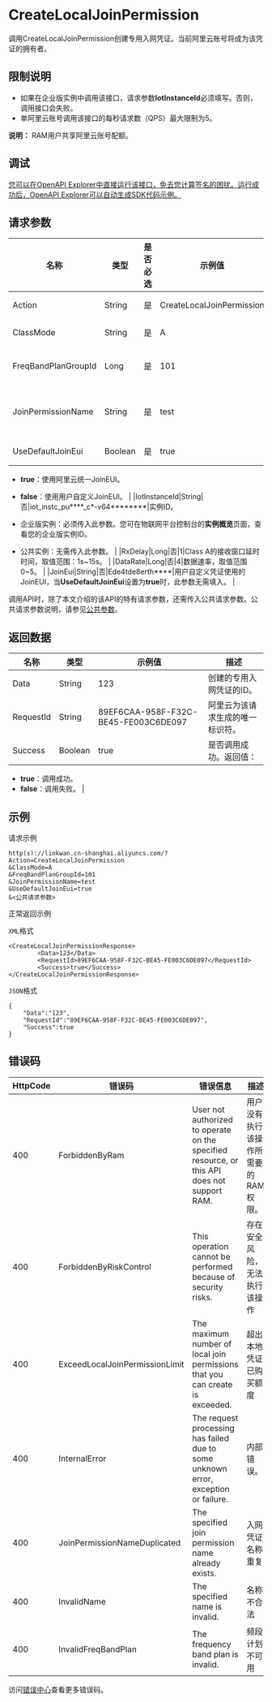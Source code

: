 # CreateLocalJoinPermission

调用CreateLocalJoinPermission创建专用入网凭证。当前阿里云账号将成为该凭证的拥有者。

## 限制说明

-   如果在企业版实例中调用该接口，请求参数**IotInstanceId**必须填写。否则，调用接口会失败。
-   单阿里云账号调用该接口的每秒请求数（QPS）最大限制为5。

**说明：** RAM用户共享阿里云账号配额。

## 调试

[您可以在OpenAPI Explorer中直接运行该接口，免去您计算签名的困扰。运行成功后，OpenAPI Explorer可以自动生成SDK代码示例。](https://api.aliyun.com/#product=LinkWAN&api=CreateLocalJoinPermission&type=RPC&version=2019-03-01)

## 请求参数

|名称|类型|是否必选|示例值|描述|
|--|--|----|---|--|
|Action|String|是|CreateLocalJoinPermission|系统规定参数。取值：**CreateLocalJoinPermission**。 |
|ClassMode|String|是|A|专用入网凭证采用的LoRaWAN Class模式。取值：A、B、C。 |
|FreqBandPlanGroupId|Long|是|101|专用入网凭证采用的频段ID，可调用[ListFreqBandPlanGroups](~~108614~~)接口查询获取。 |
|JoinPermissionName|String|是|test|自定义专用入网凭证名称。支持中文、英文字母、数字和下划线（\_），长度限制为4~30个字符，一个中文占2个字符。 |
|UseDefaultJoinEui|Boolean|是|true|专用入网凭证是否使用阿里云统一JoinEUI。取值：

 -   **true**：使用阿里云统一JoinEUI。
-   **false**：使用用户自定义JoinEUI。 |
|IotInstanceId|String|否|iot\_instc\_pu\*\*\*\*\_c\*-v64\*\*\*\*\*\*\*\*|实例ID。

 -   企业版实例：必须传入此参数。您可在物联网平台控制台的**实例概览**页面，查看您的企业版实例ID。
-   公共实例：无需传入此参数。 |
|RxDelay|Long|否|1|Class A的接收窗口延时时间，取值范围：1s~15s。 |
|DataRate|Long|否|4|数据速率，取值范围0~5。 |
|JoinEui|String|否|Ede4tde8erth\*\*\*\*|用户自定义凭证使用的JoinEUI，当**UseDefaultJoinEui**设置为**true**时，此参数无需填入。 |

调用API时，除了本文介绍的该API的特有请求参数，还需传入公共请求参数。公共请求参数说明，请参见[公共参数](~~108601~~)。

## 返回数据

|名称|类型|示例值|描述|
|--|--|---|--|
|Data|String|123|创建的专用入网凭证的ID。 |
|RequestId|String|89EF6CAA-958F-F32C-BE45-FE003C6DE097|阿里云为该请求生成的唯一标识符。 |
|Success|Boolean|true|是否调用成功。返回值：

 -   **true**：调用成功。
-   **false**：调用失败。 |

## 示例

请求示例

```
http(s)://linkwan.cn-shanghai.aliyuncs.com/?Action=CreateLocalJoinPermission
&ClassMode=A
&FreqBandPlanGroupId=101
&JoinPermissionName=test
&UseDefaultJoinEui=true
&<公共请求参数>
```

正常返回示例

`XML`格式

```
<CreateLocalJoinPermissionResponse>
        <Data>123</Data>
        <RequestId>89EF6CAA-958F-F32C-BE45-FE003C6DE097</RequestId>
        <Success>true</Success>
</CreateLocalJoinPermissionResponse>
```

`JSON`格式

```
{
	"Data":"123",
	"RequestId":"89EF6CAA-958F-F32C-BE45-FE003C6DE097",
	"Success":true
}
```

## 错误码

|HttpCode|错误码|错误信息|描述|
|--------|---|----|--|
|400|ForbiddenByRam|User not authorized to operate on the specified resource, or this API does not support RAM.|用户没有执行该操作所需要的RAM权限。|
|400|ForbiddenByRiskControl|This operation cannot be performed because of security risks.|存在安全风险，无法执行该操作|
|400|ExceedLocalJoinPermissionLimit|The maximum number of local join permissions that you can create is exceeded.|超出本地凭证已购买额度|
|400|InternalError|The request processing has failed due to some unknown error, exception or failure.|内部错误。|
|400|JoinPermissionNameDuplicated|The specified join permission name already exists.|入网凭证名称重复|
|400|InvalidName|The specified name is invalid.|名称不合法|
|400|InvalidFreqBandPlan|The frequency band plan is invalid.|频段计划不可用|

访问[错误中心](https://error-center.aliyun.com/status/product/LinkWAN)查看更多错误码。

